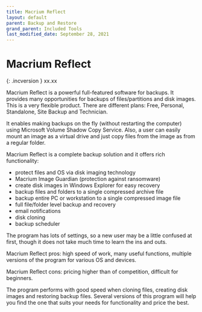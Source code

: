 ```yaml
---
title: Macrium Reflect
layout: default
parent: Backup and Restore
grand_parent: Included Tools
last_modified_date: September 28, 2021
---
```


# Macrium Reflect
{: .incversion }
xx.xx

Macrium Reflect is a powerful full-featured software for backups. It provides many opportunities for backups of files/partitions and disk images. This is a very flexible product. There are different plans: Free, Personal, Standalone, Site Backup and Technician.

It enables making backups on the fly (without restarting the computer) using Microsoft Volume Shadow Copy Service. Also, a user can easily mount an image as a virtual drive and just copy files from the image as from a regular folder.


Macrium Reflect is a complete backup solution and it offers rich functionality:
*   protect files and OS via disk imaging technology
*   Macrium Image Guardian (protection against ransomware)
*   create disk images in Windows Explorer for easy recovery
*   backup files and folders to a single compressed archive file
*   backup entire PC or workstation to a single compressed image file
*   full file/folder level backup and recovery
*   email notifications
*   disk cloning
*   backup scheduler


The program has lots of settings, so a new user may be a little confused at first, though it does not take much time to learn the ins and outs.

Macrium Reflect pros: high speed of work, many useful functions, multiple versions of the program for various OS and devices.

Macrium Reflect cons: pricing higher than of competition, difficult for beginners.


The program performs with good speed when cloning files, creating disk images and restoring backup files. Several versions of this program will help you find the one that suits your needs for functionality and price the best.